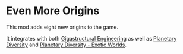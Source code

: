 # Even More Origins
This mod adds eight new origins to the game.

It integrates with both [Gigastructural Engineering](https://steamcommunity.com/sharedfiles/filedetails/?id=1121692237) as well as [Planetary Diversity](https://steamcommunity.com/sharedfiles/filedetails/?id=819148835) and [Planetary Diversity - Exotic Worlds](https://steamcommunity.com/sharedfiles/filedetails/?id=1732437279).